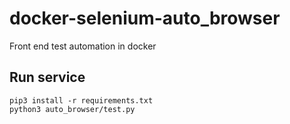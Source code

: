 # docker-selenium-auto_browser
Front end test automation in docker
## Run service
```
pip3 install -r requirements.txt
python3 auto_browser/test.py
```
